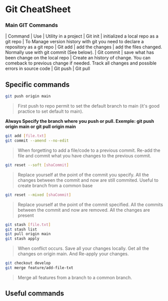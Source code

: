 # Git CheatSheet


### Main GIT Commands 

| Command       | Use               | Utility in a project 
| Git init    | initialized a local repo as a git repo | To Manage version history with git you need to declare a repository as a git repo 
| Git add       | add the changes | add the files changed. Normally use with git commit (See below). 
| Git commit | save what has been change on the local repo | Create an history of change. You can comeback to previous change if needed. Track all changes and possible errors in source code 
| Git push 
| Git pull


## Specific commands 

```sh
git push origin main 
```
> First push to repo permit to set the default branch to main (it's good practice to set default to main).

**Always Specify the branch where you push or pull. Exemple: git push origin main or git pull origin main**

```sh
git add [file.txt]
git commit --amend --no-edit 
```
> When forgetting to add a file/code to a previous commit. Re-add the file and commit what you have changes to the previous commit.


```sh
git reset --soft [shaCommit]
```
> Replace yourself at the point of the commit you specify. All the changes between the commit and now are still commited. Useful to create branch from a common base


```sh
git reset --mixed [shaCommit]
```
> Replace yourself at the point of the commit specified. All the commits between the commit and now are removed. All the changes are present


```sh
git stash [file.txt]
git stash list 
git pull origin main
git stash apply 
```
> When conflict occurs. Save all your changes locally. Get all the changes on origin main. And Re-apply your changes. 


```sh
git checkout develop
git merge feature/add-file-txt
```
> Merge all features from a branch to a common branch. 




## Useful commands 



